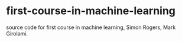 # first-course-in-machine-learning
source code for first course in machine learning, Simon Rogers, Mark Girolami.
